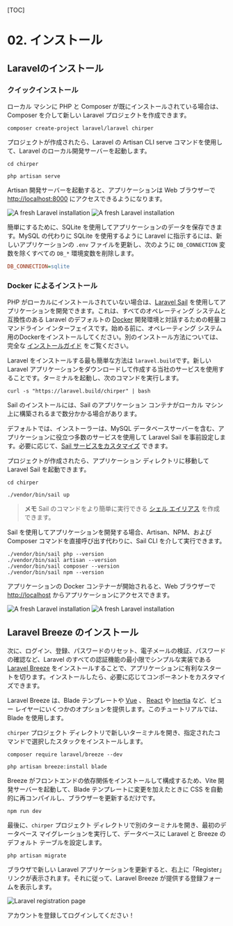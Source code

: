 [TOC]

# <b>02.</b> インストール

## Laravelのインストール

### クイックインストール

ローカル マシンに PHP と Composer が既にインストールされている場合は、Composer を介して新しい Laravel プロジェクトを作成できます。

```shell
composer create-project laravel/laravel chirper
```

プロジェクトが作成されたら、Laravel の Artisan CLI serve コマンドを使用して、Laravel のローカル開発サーバーを起動します。

```none
cd chirper

php artisan serve
```

<!-- Once you have started the Artisan development server, your application will be accessible in your web browser at [http://localhost:8000](http://localhost:8000). -->

Artisan 開発サーバーを起動すると、アプリケーションは Web ブラウザーで [http://localhost:8000](http://localhost:8000) にアクセスできるようになります。

<img src="/img/screenshots/fresh.png" alt="A fresh Laravel installation" class="dark:hidden rounded-lg border shadow-lg" />
<img src="/img/screenshots/fresh-dark.png" alt="A fresh Laravel installation" class="hidden dark:block rounded-lg border-gray-700 shadow-lg" />

<!-- For simplicity, you may use SQLite to store your application's data. To instruct Laravel to use SQLite instead of MySQL, update your new application's `.env` file and remove all of the `DB_*` environment variables except for the `DB_CONNECTION` variable, which should be set to `sqlite`: -->

簡単にするために、SQLite を使用してアプリケーションのデータを保存できます。MySQL の代わりに SQLite を使用するように Laravel に指示するには、新しいアプリケーションの `.env` ファイルを更新し、次のように `DB_CONNECTION` 変数を除くすべての `DB_*` 環境変数を削除します。

```ini
DB_CONNECTION=sqlite
```

### Docker によるインストール

PHP がローカルにインストールされていない場合は、[Laravel Sail](https://laravel.com/docs/sail) を使用してアプリケーションを開発できます。これは、すべてのオペレーティング システムと互換性のある Laravel のデフォルトの [Docker](https://docs.docker.com/get-docker/) 開発環境と対話するための軽量コマンドライン インターフェイスです。始める前に、オペレーティング システム用のDockerをインストールしてください。別のインストール方法については、完全な [インストールガイド](https://laravel.com/docs/installation) をご覧ください。

Laravel をインストールする最も簡単な方法は `laravel.build`です。新しい Laravel アプリケーションをダウンロードして作成する当社のサービスを使用することです。ターミナルを起動し、次のコマンドを実行します。

```shell
curl -s "https://laravel.build/chirper" | bash
```

<!-- Sail installation may take several minutes while Sail's application containers are built on your local machine. -->

<!-- By default, the installer will pre-configure Laravel Sail with a number of useful services for your application, including a MySQL database server. You may [customize the Sail services](https://laravel.com/docs/installation#choosing-your-sail-services) if needed.

After the project has been created, you can navigate to the application directory and start Laravel Sail: -->

Sail のインストールには、Sail のアプリケーション コンテナがローカル マシン上に構築されるまで数分かかる場合があります。

デフォルトでは、インストーラーは、MySQL データベースサーバーを含む、アプリケーションに役立つ多数のサービスを使用して Laravel Sail を事前設定します。必要に応じて、[Sail サービスをカスタマイズ](https://laravel.com/docs/installation#choosing-your-sail-services) できます。

プロジェクトが作成されたら、アプリケーション ディレクトリに移動して Laravel Sail を起動できます。

```shell
cd chirper

./vendor/bin/sail up
```

> **メモ**
> Sail のコマンドをより簡単に実行できる [シェル エイリアス](https://laravel.com/docs/sail#configuring-a-shell-alias) を作成 できます。

 <!-- When developing applications using Sail, you may execute Artisan, NPM, and Composer commands via the Sail CLI instead of invoking them directly: -->

 Sail を使用してアプリケーションを開発する場合、Artisan、NPM、および Composer コマンドを直接呼び出す代わりに、Sail CLI を介して実行できます。

```shell
./vendor/bin/sail php --version
./vendor/bin/sail artisan --version
./vendor/bin/sail composer --version
./vendor/bin/sail npm --version
```

<!-- Once the application's Docker containers have been started, you can access the application in your web browser at: [http://localhost](http://localhost). -->

アプリケーションの Docker コンテナーが開始されると、Web ブラウザーで [http://localhost](http://localhost) からアプリケーションにアクセスできます。

<img src="/img/screenshots/fresh.png" alt="A fresh Laravel installation" class="dark:hidden rounded-lg border shadow-lg" />
<img src="/img/screenshots/fresh-dark.png" alt="A fresh Laravel installation" class="hidden dark:block rounded-lg border-gray-700 shadow-lg" />

## Laravel Breeze のインストール

<!-- Next, we will give your application a head-start by installing [Laravel Breeze](https://laravel.com/docs/starter-kits#laravel-breeze), a minimal, simple implementation of all of Laravel's authentication features, including login, registration, password reset, email verification, and password confirmation. Once installed, you are welcome to customize the components to suit your needs. -->

次に、ログイン、登録、パスワードのリセット、電子メールの検証、パスワードの確認など、Laravel のすべての認証機能の最小限でシンプルな実装である [Laravel Breeze](https://laravel.com/docs/starter-kits#laravel-breeze) をインストールすることで、アプリケーションに有利なスタートを切ります。インストールしたら、必要に応じてコンポーネントをカスタマイズできます。

<!-- Laravel Breeze offers several options for your view layer, including Blade templates, or [Vue](https://vuejs.org/) and [React](https://reactjs.org/) with [Inertia](https://inertiajs.com/). For this tutorial, we'll be using Blade. -->

Laravel Breeze は、Blade テンプレートや [Vue](https://vuejs.org/) 、 [React](https://reactjs.org/) や [Inertia](https://inertiajs.com/) など、ビュー レイヤーにいくつかのオプションを提供します。このチュートリアルでは、Blade を使用します。

<!-- Open a new terminal in your `chirper` project directory and install your chosen stack with the given commands: -->

`chirper` プロジェクト ディレクトリで新しいターミナルを開き、指定されたコマンドで選択したスタックをインストールします。

```shell
composer require laravel/breeze --dev

php artisan breeze:install blade
```

<!-- Breeze will install and configure your front-end dependencies for you, so we just need to start the Vite development server to automatically recompile our CSS and refresh the browser when we make changes to our Blade templates: -->

Breeze がフロントエンドの依存関係をインストールして構成するため、Vite 開発サーバーを起動して、Blade テンプレートに変更を加えたときに CSS を自動的に再コンパイルし、ブラウザーを更新するだけです。

```shell
npm run dev
```

<!-- Finally, open another terminal in your `chirper` project directory and run the initial database migrations to populate the database with the default tables from Laravel and Breeze: -->

最後に、`chirper` プロジェクト ディレクトリで別のターミナルを開き、最初のデータベース マイグレーションを実行して、データベースに Laravel と Breeze のデフォルト テーブルを設定します。

```shell
php artisan migrate
```

<!-- If you refresh your new Laravel application in the browser, you should now see a "Register" link at the top-right. Follow that to see the registration form provided by Laravel Breeze. -->

ブラウザで新しい Laravel アプリケーションを更新すると、右上に「Register」リンクが表示されます。それに従って、Laravel Breeze が提供する登録フォームを表示します。

<img src="/img/screenshots/register.png" alt="Laravel registration page" class="rounded-lg border dark:border-none shadow-lg" />

<!-- Register yourself an account and log in! -->

アカウントを登録してログインしてください！

<!-- [Continue to start creating Chirps...](/blade/creating-chirps) -->
